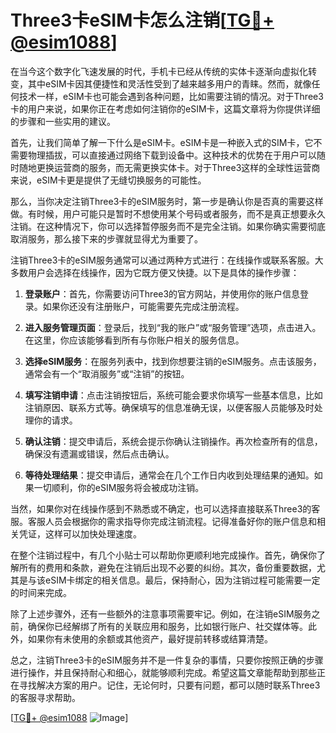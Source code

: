 # Three3卡eSIM卡怎么注销[[TG💪+ @esim1088](https://t.me/s/esim1088)]

在当今这个数字化飞速发展的时代，手机卡已经从传统的实体卡逐渐向虚拟化转变，其中eSIM卡因其便捷性和灵活性受到了越来越多用户的青睐。然而，就像任何技术一样，eSIM卡也可能会遇到各种问题，比如需要注销的情况。对于Three3卡的用户来说，如果你正在考虑如何注销你的eSIM卡，这篇文章将为你提供详细的步骤和一些实用的建议。

首先，让我们简单了解一下什么是eSIM卡。eSIM卡是一种嵌入式的SIM卡，它不需要物理插拔，可以直接通过网络下载到设备中。这种技术的优势在于用户可以随时随地更换运营商的服务，而无需更换实体卡。对于Three3这样的全球性运营商来说，eSIM卡更是提供了无缝切换服务的可能性。

那么，当你决定注销Three3卡的eSIM服务时，第一步是确认你是否真的需要这样做。有时候，用户可能只是暂时不想使用某个号码或者服务，而不是真正想要永久注销。在这种情况下，你可以选择暂停服务而不是完全注销。如果你确实需要彻底取消服务，那么接下来的步骤就显得尤为重要了。

注销Three3卡的eSIM服务通常可以通过两种方式进行：在线操作或联系客服。大多数用户会选择在线操作，因为它既方便又快捷。以下是具体的操作步骤：

1. **登录账户**：首先，你需要访问Three3的官方网站，并使用你的账户信息登录。如果你还没有注册账户，可能需要先完成注册流程。

2. **进入服务管理页面**：登录后，找到“我的账户”或“服务管理”选项，点击进入。在这里，你应该能够看到所有与你账户相关的服务信息。

3. **选择eSIM服务**：在服务列表中，找到你想要注销的eSIM服务。点击该服务，通常会有一个“取消服务”或“注销”的按钮。

4. **填写注销申请**：点击注销按钮后，系统可能会要求你填写一些基本信息，比如注销原因、联系方式等。确保填写的信息准确无误，以便客服人员能够及时处理你的请求。

5. **确认注销**：提交申请后，系统会提示你确认注销操作。再次检查所有的信息，确保没有遗漏或错误，然后点击确认。

6. **等待处理结果**：提交申请后，通常会在几个工作日内收到处理结果的通知。如果一切顺利，你的eSIM服务将会被成功注销。

当然，如果你对在线操作感到不熟悉或不确定，也可以选择直接联系Three3的客服。客服人员会根据你的需求指导你完成注销流程。记得准备好你的账户信息和相关凭证，这样可以加快处理速度。

在整个注销过程中，有几个小贴士可以帮助你更顺利地完成操作。首先，确保你了解所有的费用和条款，避免在注销后出现不必要的纠纷。其次，备份重要数据，尤其是与该eSIM卡绑定的相关信息。最后，保持耐心，因为注销过程可能需要一定的时间来完成。

除了上述步骤外，还有一些额外的注意事项需要牢记。例如，在注销eSIM服务之前，确保你已经解绑了所有的关联应用和服务，比如银行账户、社交媒体等。此外，如果你有未使用的余额或其他资产，最好提前转移或结算清楚。

总之，注销Three3卡的eSIM服务并不是一件复杂的事情，只要你按照正确的步骤进行操作，并且保持耐心和细心，就能够顺利完成。希望这篇文章能帮助到那些正在寻找解决方案的用户。记住，无论何时，只要有问题，都可以随时联系Three3的客服寻求帮助。

[[TG💪+ @esim1088](https://t.me/s/esim1088) ![Image](https://i.postimg.cc/4NQfJmqS/Snipaste-2025-05-13-00-14-12.png)]